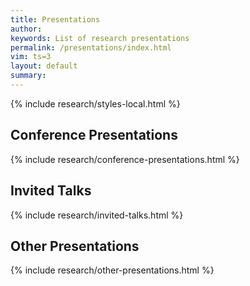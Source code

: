 ```yaml
---
title: Presentations
author: 
keywords: List of research presentations
permalink: /presentations/index.html
vim: ts=3
layout: default
summary: 
---
```


{% include research/styles-local.html %}


## Conference Presentations ##

{% include research/conference-presentations.html %}



## Invited Talks ##

{% include research/invited-talks.html %}



## Other Presentations ##

{% include research/other-presentations.html %}



<div style="height:300px"></div>



